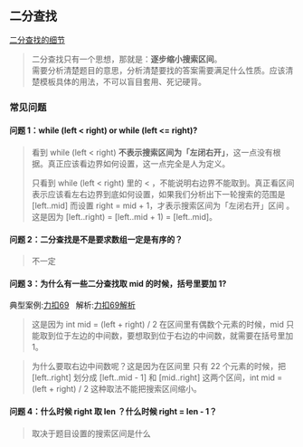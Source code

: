 ## 二分查找
[二分查找的细节](https://leetcode.cn/problems/search-insert-position/solution/te-bie-hao-yong-de-er-fen-cha-fa-fa-mo-ban-python-/)
> 二分查找只有一个思想，那就是：**逐步缩小搜索区间**。  
> 需要分析清楚题目的意思，分析清楚要找的答案需要满足什么性质。应该清楚模板具体的用法，不可以盲目套用、死记硬背。

### 常见问题

#### 问题 1：while (left < right) or while (left <= right)?

> 看到 while (left < right) **不表示搜索区间为「左闭右开」**，这一点没有根据。真正应该看边界如何设置，这一点完全是人为定义。  
>
> 只看到 while (left < right) 里的 < ，不能说明右边界不能取到。真正看区间表示应该看左右边界到底如何设置，如果我们分析出下一轮搜索的范围是 [left..mid] 而设置 right = mid + 1，才表示搜索区间为「左闭右开」区间 。这是因为 [left..right) = [left..mid + 1) = [left..mid]。

#### 问题 2：二分查找是不是要求数组一定是有序的？

> 不一定

#### 问题 3：为什么有一些二分查找取 mid 的时候，括号里要加 1?  
典型案例:[力扣69](https://leetcode.cn/problems/sqrtx/) &nbsp;  解析:[力扣69解析](https://leetcode.cn/problems/sqrtx/solution/er-fen-cha-zhao-niu-dun-fa-python-dai-ma-by-liweiw/)
> 这是因为 int mid = (left + right) / 2 在区间里有偶数个元素的时候，mid 只能取到位于左边的中间数，要想取到位于右边的中间数，就需要在括号里加 1。  

> 为什么要取右边中间数呢？这是因为在区间里 只有 22 个元素的时候，把 [left..right] 划分成 [left..mid - 1] 和 [mid..right] 这两个区间，int mid = (left + right) / 2 这种取法不能把搜索区间缩小。

#### 问题 4：什么时候 right 取 len ？什么时候 right = len - 1？
> 取决于题目设置的搜索区间是什么
